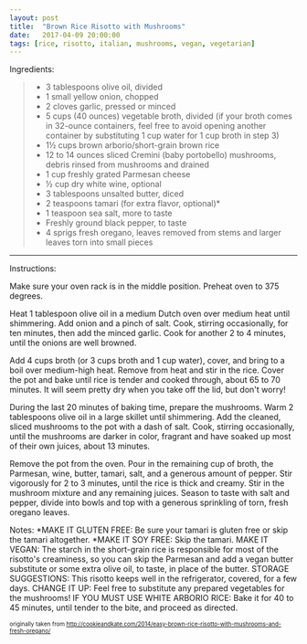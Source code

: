 ```yaml
---
layout: post
title:  "Brown Rice Risotto with Mushrooms"
date:   2017-04-09 20:00:00
tags: [rice, risotto, italian, mushrooms, vegan, vegetarian]
---
```


Ingredients:
>  * 3 tablespoons olive oil, divided
>  * 1 small yellow onion, chopped
>  * 2 cloves garlic, pressed or minced
>  * 5 cups (40 ounces) vegetable broth, divided (if your broth comes in 32-ounce containers, feel free to avoid opening another container by substituting 1 cup water for 1 cup broth in step 3)
>  * 1½ cups brown arborio/short-grain brown rice
>  * 12 to 14 ounces sliced Cremini (baby portobello) mushrooms, debris rinsed from mushrooms and drained
>  * 1 cup freshly grated Parmesan cheese
>  * ½ cup dry white wine, optional
>  * 3 tablespoons unsalted butter, diced
>  * 2 teaspoons tamari (for extra flavor, optional)*
>  * 1 teaspoon sea salt, more to taste
>  * Freshly ground black pepper, to taste
>  * 4 sprigs fresh oregano, leaves removed from stems and larger leaves torn into small pieces

---

Instructions:

Make sure your oven rack is in the middle position. Preheat oven to 375 degrees.

Heat 1 tablespoon olive oil in a medium Dutch oven over medium heat until shimmering. Add onion and a pinch of salt. Cook, stirring occasionally, for ten minutes, then add the minced garlic. Cook for another 2 to 4 minutes, until the onions are well browned.

Add 4 cups broth (or 3 cups broth and 1 cup water), cover, and bring to a boil over medium-high heat. Remove from heat and stir in the rice. Cover the pot and bake until rice is tender and cooked through, about 65 to 70 minutes. It will seem pretty dry when you take off the lid, but don't worry!

During the last 20 minutes of baking time, prepare the mushrooms. Warm 2 tablespoons olive oil in a large skillet until shimmering. Add the cleaned, sliced mushrooms to the pot with a dash of salt. Cook, stirring occasionally, until the mushrooms are darker in color, fragrant and have soaked up most of their own juices, about 13 minutes.

Remove the pot from the oven. Pour in the remaining cup of broth, the Parmesan, wine, butter, tamari, salt, and a generous amount of pepper. Stir vigorously for 2 to 3 minutes, until the rice is thick and creamy. Stir in the mushroom mixture and any remaining juices. Season to taste with salt and pepper, divide into bowls and top with a generous sprinkling of torn, fresh oregano leaves.

Notes:
*MAKE IT GLUTEN FREE: Be sure your tamari is gluten free or skip the tamari altogether. 
*MAKE IT SOY FREE: Skip the tamari.
MAKE IT VEGAN: The starch in the short-grain rice is responsible for most of the risotto's creaminess, so you can skip the Parmesan and add a vegan butter substitute or some extra olive oil, to taste, in place of the butter.
STORAGE SUGGESTIONS: This risotto keeps well in the refrigerator, covered, for a few days. 
CHANGE IT UP: Feel free to substitute any prepared vegetables for the mushrooms!
IF YOU MUST USE WHITE ARBORIO RICE: Bake it for 40 to 45 minutes, until tender to the bite, and proceed as directed.

<font size=1>originally taken from http://cookieandkate.com/2014/easy-brown-rice-risotto-with-mushrooms-and-fresh-oregano/

